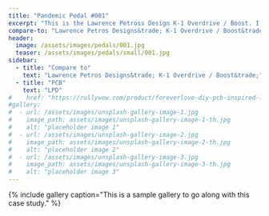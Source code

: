 ```yaml
---
title: "Pandemic Pedal #001"
excerpt: "This is the Lawrence Petross Design K-1 Overdrive / Boost. I purchased this kit after seeing it built on Rhett Shull's YouTube channel. I enjoyed the experience oif building so much that I then bought 7 PCBs from Rullywow, a soldering station, and started sourcing parts from online retailers."
compare-to: "Lawrence Petros Designs&trade; K-1 Overdrive / Boost&trade;"
header:
  image: /assets/images/pedals/001.jpg
  teaser: /assets/images/pedals/small/001.jpg
sidebar:
  - title: "Compare to"
    text: "Lawrence Petros Designs&trade; K-1 Overdrive / Boost&trade;"
  - title: "PCB"
    text: "LPD"
#    href: "https://rullywow.com/product/foreverlove-diy-pcb-inspired-lovepedal-eternity/"
#gallery:
#  - url: /assets/images/unsplash-gallery-image-1.jpg
#    image_path: assets/images/unsplash-gallery-image-1-th.jpg
#    alt: "placeholder image 1"
#  - url: /assets/images/unsplash-gallery-image-2.jpg
#    image_path: assets/images/unsplash-gallery-image-2-th.jpg
#    alt: "placeholder image 2"
#  - url: /assets/images/unsplash-gallery-image-3.jpg
#    image_path: assets/images/unsplash-gallery-image-3-th.jpg
#    alt: "placeholder image 3"
---
```


{% include gallery caption="This is a sample gallery to go along with this case study." %}
